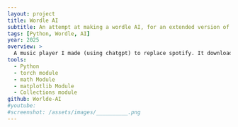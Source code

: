 ```yaml
---
layout: project
title: Wordle AI
subtitle: An attempt at making a wordle AI, for an extended version of wordle (14,885 possible words)
tags: [Python, Wordle, AI]
year: 2025
overview: >
  A music player I made (using chatgpt) to replace spotify. It downloads the lyrics for each song from an API, and highlights each line for each song when it plays, gives music recommendations based on your most listened to songs, sorts by genre and allows custom playlists to be created.
tools:
  - Python
  - torch module
  - math Module
  - matplotlib Module
  - Collections module
github: Worlde-AI
#youtube: 
#screenshot: /assets/images/__________.png
---
```

